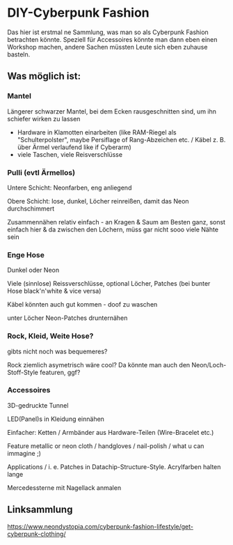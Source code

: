 # DIY-Cyberpunk Fashion

Das hier ist erstmal ne Sammlung, was man so als Cyberpunk Fashion betrachten könnte.
Speziell für Accessoires könnte man dann eben einen Workshop machen, andere Sachen
müssten Leute sich eben zuhause basteln.

## Was möglich ist:

### Mantel

Längerer schwarzer Mantel, bei dem Ecken rausgeschnitten sind, um ihn schiefer wirken zu lassen

* Hardware in Klamotten einarbeiten (like RAM-Riegel als "Schulterpolster", maybe Persiflage of Rang-Abzeichen etc. / Käbel z. B. über Ärmel verlaufend like if Cyberarm)
* viele Taschen, viele Reisverschlüsse


### Pulli (evtl Ärmellos)

Untere Schicht: Neonfarben, eng anliegend

Obere Schicht: lose, dunkel, Löcher reinreißen, damit das Neon durchschimmert

Zusammennähen relativ einfach - an Kragen & Saum am Besten ganz, sonst einfach hier & da zwischen den Löchern, müss gar nicht sooo viele Nähte sein


### Enge Hose

Dunkel oder Neon

Viele (sinnlose) Reissverschlüsse, optional Löcher, Patches (bei bunter Hose black'n'white & vice versa)

Käbel könnten auch gut kommen - doof zu waschen

unter Löcher Neon-Patches drunternähen


### Rock, Kleid, Weite Hose?

gibts nicht noch was bequemeres?

Rock ziemlich asymetrisch wäre cool? Da könnte man auch den Neon/Loch-Stoff-Style featuren, ggf?


### Accessoires

3D-gedruckte Tunnel

LED(Panel)s in Kleidung einnähen

Einfacher: Ketten / Armbänder aus Hardware-Teilen (Wire-Bracelet etc.)

Feature metallic or neon cloth / handgloves / nail-polish / what u can immagine ;)

Applications / i. e. Patches in Datachip-Structure-Style. Acrylfarben halten lange

Mercedessterne mit Nagellack anmalen

## Linksammlung

https://www.neondystopia.com/cyberpunk-fashion-lifestyle/get-cyberpunk-clothing/

